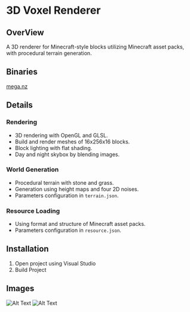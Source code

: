 # 3D Voxel Renderer

## OverView
A 3D renderer for Minecraft-style blocks utilizing Minecraft asset packs, with procedural terrain generation.

## Binaries 
[mega.nz](https://mega.nz/file/W2Ay3DpL#935EINVAJjogDVdk2SXuhUhvRreTFSi4QLDDWe-At7k)

## Details

### Rendering
- 3D rendering with OpenGL and GLSL.
- Build and render meshes of 16x256x16 blocks.
- Block lighting with flat shading.
- Day and night skybox by blending images.

### World Generation
- Procedural terrain with stone and grass.
- Generation using height maps and four 2D noises.
- Parameters configuration in `terrain.json`.

### Resource Loading
- Using format and structure of Minecraft asset packs.
- Parameters configuration in `resource.json`.

## Installation
1. Open project using Visual Studio
2. Build Project

## Images
<img src="https://github.com/schwnt/voxel-renderer/assets/107348142/e1cd27d5-eb78-43dc-a598-8653b40df8a0" alt="Alt Text" style="max-width: 500px;" /> <img src="https://github.com/schwnt/voxel-renderer/assets/107348142/29f546cd-0e5e-4290-8604-7ce3dd610a0f" alt="Alt Text" style="max-width: 500px;" />
